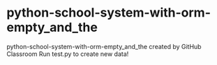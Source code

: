 # python-school-system-with-orm-empty_and_the
python-school-system-with-orm-empty_and_the created by GitHub Classroom
Run test.py to create new data!
